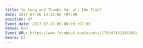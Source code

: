 ```yaml
---
title: So Long and Thanks for all the Fish!
date: 2017-07-26 14:38:00 +07:00
position: 47
Event date: 2017-07-28 00:00:00 +07:00
Venue: Den
Event URL: https://www.facebook.com/events/179947432545505/
Genre: DJ
---
```


